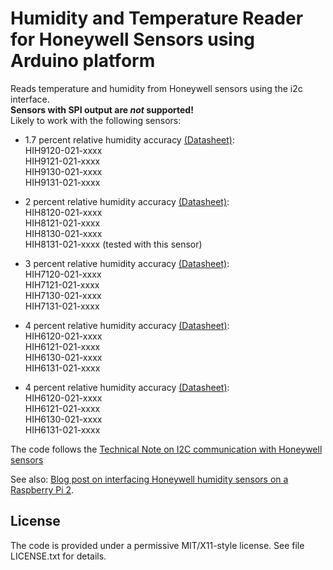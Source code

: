 
# Humidity and Temperature Reader for Honeywell Sensors using Arduino platform

Reads temperature and humidity from Honeywell sensors using the i2c interface.  
**Sensors with SPI output are *not* supported!**  
Likely to work with the following sensors:

- 1.7 percent relative humidity accuracy [(Datasheet)](http://sensing.honeywell.com/honeywell-sensing-humidicon-hih9000-series-product-sheet-009076-7-en2.pdf):  
HIH9120-021-xxxx  
HIH9121-021-xxxx  
HIH9130-021-xxxx  
HIH9131-021-xxxx  

- 2 percent relative humidity accuracy [(Datasheet)](http://sensing.honeywell.com/index.php?ci_id=147072):  
HIH8120-021-xxxx  
HIH8121-021-xxxx  
HIH8130-021-xxxx  
HIH8131-021-xxxx (tested with this sensor)  

- 3 percent relative humidity accuracy [(Datasheet)](http://sensing.honeywell.com/honeywell-sensing-humidicon-hih7000-series-product-sheet-009074-6-en.pdf):  
HIH7120-021-xxxx  
HIH7121-021-xxxx  
HIH7130-021-xxxx  
HIH7131-021-xxxx  

- 4 percent relative humidity accuracy [(Datasheet)](http://sensing.honeywell.com/honeywell-sensing-humidicon-hih6100-series-product-sheet-009059-6-en.pdf):  
HIH6120-021-xxxx  
HIH6121-021-xxxx  
HIH6130-021-xxxx  
HIH6131-021-xxxx  

- 4 percent relative humidity accuracy [(Datasheet)](http://sensing.honeywell.com/index.php?ci_id=147070):   
HIH6120-021-xxxx  
HIH6121-021-xxxx  
HIH6130-021-xxxx  
HIH6131-021-xxxx  

The code follows the [Technical Note on I2C communication with Honeywell sensors](http://sensing.honeywell.com/i2c-comms-humidicon-tn-009061-2-en-final-07jun12.pdf)

See also: [Blog post on interfacing Honeywell humidity sensors on a Raspberry Pi 2](https://www.karlrupp.net/2016/03/raspberry-pi-honeywell-humidity-temperature-sensor).

## License

The code is provided under a permissive MIT/X11-style license.
See file LICENSE.txt for details.

